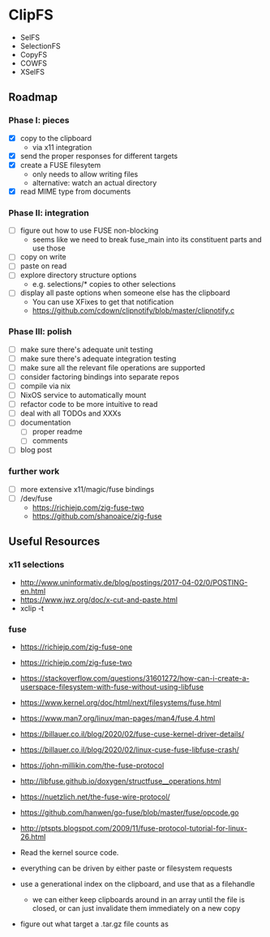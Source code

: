 # ClipFS

- SelFS
- SelectionFS
- CopyFS
- COWFS
- XSelFS

## Roadmap

### Phase I: pieces

- [x] copy to the clipboard
  - via x11 integration
- [x] send the proper responses for different targets
- [x] create a FUSE filesytem
  - only needs to allow writing files
  - alternative: watch an actual directory
- [x] read MIME type from documents

### Phase II: integration

- [ ] figure out how to use FUSE non-blocking
  - seems like we need to break fuse_main into its constituent parts and use those
- [ ] copy on write
- [ ] paste on read
- [ ] explore directory structure options
  - e.g. selections/* copies to other selections
- [ ] display all paste options when someone else has the clipboard
  - You can use XFixes to get that notification
  - https://github.com/cdown/clipnotify/blob/master/clipnotify.c

### Phase III: polish

- [ ] make sure there's adequate unit testing
- [ ] make sure there's adequate integration testing
- [ ] make sure all the relevant file operations are supported
- [ ] consider factoring bindings into separate repos
- [ ] compile via nix
- [ ] NixOS service to automatically mount
- [ ] refactor code to be more intuitive to read
- [ ] deal with all TODOs and XXXs
- [ ] documentation
  - [ ] proper readme
  - [ ] comments
- [ ] blog post

### further work

- [ ] more extensive x11/magic/fuse bindings
- [ ] /dev/fuse 
  - https://richiejp.com/zig-fuse-two
  - https://github.com/shanoaice/zig-fuse


## Useful Resources

### x11 selections

- http://www.uninformativ.de/blog/postings/2017-04-02/0/POSTING-en.html
- https://www.jwz.org/doc/x-cut-and-paste.html
- xclip -t

### fuse

- https://richiejp.com/zig-fuse-one
- https://richiejp.com/zig-fuse-two
- https://stackoverflow.com/questions/31601272/how-can-i-create-a-userspace-filesystem-with-fuse-without-using-libfuse
- https://www.kernel.org/doc/html/next/filesystems/fuse.html
- https://www.man7.org/linux/man-pages/man4/fuse.4.html
- https://billauer.co.il/blog/2020/02/fuse-cuse-kernel-driver-details/
- https://billauer.co.il/blog/2020/02/linux-cuse-fuse-libfuse-crash/
- https://john-millikin.com/the-fuse-protocol
- http://libfuse.github.io/doxygen/structfuse__operations.html
- https://nuetzlich.net/the-fuse-wire-protocol/
- https://github.com/hanwen/go-fuse/blob/master/fuse/opcode.go
- http://ptspts.blogspot.com/2009/11/fuse-protocol-tutorial-for-linux-26.html
- Read the kernel source code.




- everything can be driven by either paste or filesystem requests
- use a generational index on the clipboard, and use that as a filehandle
  - we can either keep clipboards around in an array until the file is closed, or can just invalidate them immediately on a new copy
- figure out what target a .tar.gz file counts as
